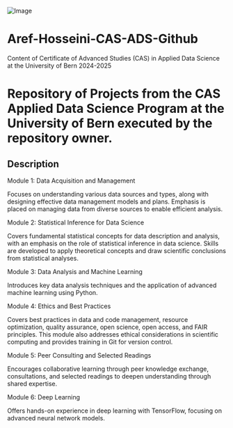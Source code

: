 ![Image](https://github.com/user-attachments/assets/8aa677ad-35e4-4e69-a0a3-866e480908d3)

# Aref-Hosseini-CAS-ADS-Github
Content of Certificate of Advanced Studies (CAS) in Applied Data Science at the University of Bern 2024-2025

# Repository of Projects from the CAS Applied Data Science Program at the University of Bern executed by the repository owner.
## Description
Module 1: Data Acquisition and Management

Focuses on understanding various data sources and types, along with designing effective data management models and plans. Emphasis is placed on managing data from diverse sources to enable efficient analysis.

Module 2: Statistical Inference for Data Science

Covers fundamental statistical concepts for data description and analysis, with an emphasis on the role of statistical inference in data science. Skills are developed to apply theoretical concepts and draw scientific conclusions from statistical analyses.

Module 3: Data Analysis and Machine Learning

Introduces key data analysis techniques and the application of advanced machine learning using Python.

Module 4: Ethics and Best Practices

Covers best practices in data and code management, resource optimization, quality assurance, open science, open access, and FAIR principles. This module also addresses ethical considerations in scientific computing and provides training in Git for version control.

Module 5: Peer Consulting and Selected Readings

Encourages collaborative learning through peer knowledge exchange, consultations, and selected readings to deepen understanding through shared expertise.

Module 6: Deep Learning

Offers hands-on experience in deep learning with TensorFlow, focusing on advanced neural network models.
